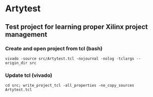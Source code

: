 # Artytest
## Test project for learning proper Xilinx project management
### Create and open project from tcl (bash)
`vivado -source src/Artytest.tcl -nojournal -nolog -tclargs --origin_dir src`
### Update tcl (vivado)
`cd src; write_project_tcl -all_properties -no_copy_sources Artytest.tcl`
